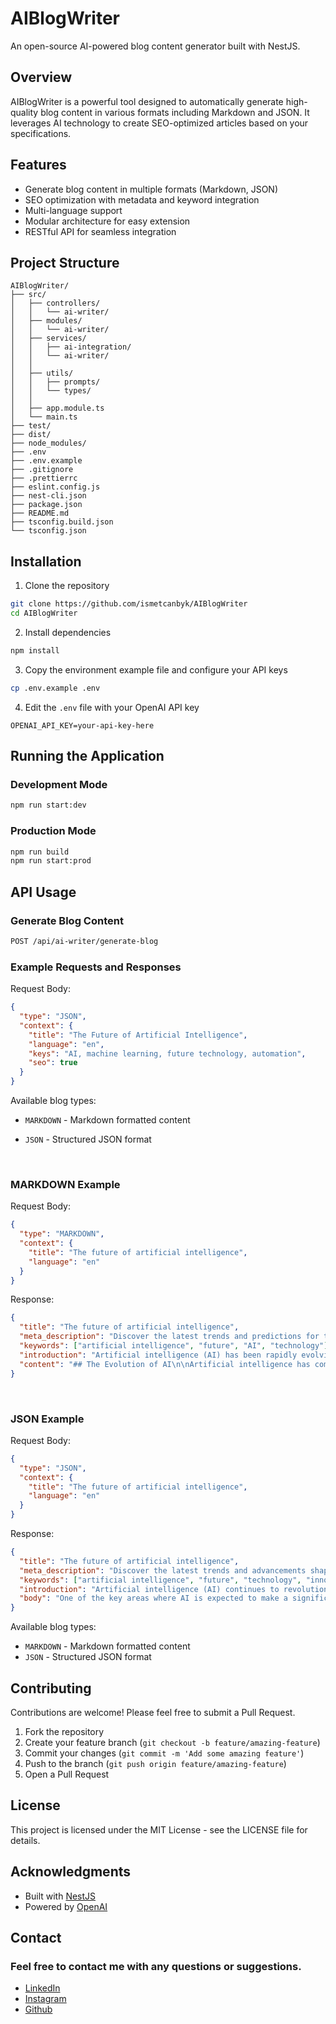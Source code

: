 # AIBlogWriter

An open-source AI-powered blog content generator built with NestJS.

## Overview

AIBlogWriter is a powerful tool designed to automatically generate high-quality blog content in various formats including Markdown and JSON. It leverages AI technology to create SEO-optimized articles based on your specifications.

## Features

- Generate blog content in multiple formats (Markdown, JSON)
- SEO optimization with metadata and keyword integration
- Multi-language support
- Modular architecture for easy extension
- RESTful API for seamless integration

## Project Structure

```
AIBlogWriter/
├── src/
│   ├── controllers/
│   │   └── ai-writer/
│   ├── modules/
│   │   └── ai-writer/
│   ├── services/
│   │   ├── ai-integration/
│   │   └── ai-writer/
│   │
│   ├── utils/
│   │   ├── prompts/
│   │   └── types/
│   │
│   ├── app.module.ts
│   └── main.ts
├── test/
├── dist/
├── node_modules/
├── .env
├── .env.example
├── .gitignore
├── .prettierrc
├── eslint.config.js
├── nest-cli.json
├── package.json
├── README.md
├── tsconfig.build.json
└── tsconfig.json
```

## Installation

1. Clone the repository

```bash
git clone https://github.com/ismetcanbyk/AIBlogWriter
cd AIBlogWriter
```

2. Install dependencies

```bash
npm install
```

3. Copy the environment example file and configure your API keys

```bash
cp .env.example .env
```

4. Edit the `.env` file with your OpenAI API key

```
OPENAI_API_KEY=your-api-key-here
```

## Running the Application

### Development Mode

```bash
npm run start:dev
```

### Production Mode

```bash
npm run build
npm run start:prod
```

## API Usage

### Generate Blog Content

```bash
POST /api/ai-writer/generate-blog
```

### Example Requests and Responses

Request Body:

```json
{
  "type": "JSON",
  "context": {
    "title": "The Future of Artificial Intelligence",
    "language": "en",
    "keys": "AI, machine learning, future technology, automation",
    "seo": true
  }
}
```

Available blog types:

- `MARKDOWN` - Markdown formatted content
- `JSON` - Structured JSON format

  <br/>

### MARKDOWN Example

Request Body:

```json
{
  "type": "MARKDOWN",
  "context": {
    "title": "The future of artificial intelligence",
    "language": "en"
  }
}
```

Response:

```json
{
  "title": "The future of artificial intelligence",
  "meta_description": "Discover the latest trends and predictions for the future of artificial intelligence in this insightful blog post.",
  "keywords": ["artificial intelligence", "future", "AI", "technology"],
  "introduction": "Artificial intelligence (AI) has been rapidly evolving and shaping the world around us. From virtual assistants to self-driving cars, AI has become an integral part of our daily lives. In this blog post, we will explore the current state of AI and discuss the exciting possibilities and challenges that lie ahead in the future of artificial intelligence.",
  "content": "## The Evolution of AI\n\nArtificial intelligence has come a long way since its inception. Initially, AI was limited to performing specific tasks, but with advancements in machine learning and deep learning, AI systems can now learn, adapt, and improve on their own.\n\n## Current Applications of AI\n\nAI is already being used in various industries, such as healthcare, finance, and transportation. In healthcare, AI is helping doctors diagnose diseases more accurately and quickly. In finance, AI is being used for fraud detection and risk assessment. Self-driving cars are a prime example of AI revolutionizing the transportation industry.\n\n## The Future of AI\n\nThe future of artificial intelligence holds immense potential. AI is expected to continue transforming industries and revolutionizing processes. With the rise of quantum computing, AI algorithms will become even more powerful and efficient. Ethical considerations around AI, such as bias and privacy issues, will also become increasingly important.\n\nIn conclusion, the future of artificial intelligence is bright and full of possibilities. As technology continues to advance, AI will play a crucial role in shaping the future of our world."
}
```

  <br/>

### JSON Example

Request Body:

```json
{
  "type": "JSON",
  "context": {
    "title": "The future of artificial intelligence",
    "language": "en"
  }
}
```

Response:

```json
{
  "title": "The future of artificial intelligence",
  "meta_description": "Discover the latest trends and advancements shaping the future of artificial intelligence.",
  "keywords": ["artificial intelligence", "future", "technology", "innovation"],
  "introduction": "Artificial intelligence (AI) continues to revolutionize industries and change the way we interact with technology. As we look ahead, the future of AI holds immense potential for further advancements and applications.",
  "body": "One of the key areas where AI is expected to make a significant impact is in automation. From self-driving cars to smart homes, AI-powered systems are poised to streamline processes and enhance efficiency. Additionally, AI is increasingly being utilized in healthcare for tasks such as diagnostics, personalized treatment plans, and drug discovery.\n\nThe future of artificial intelligence also encompasses the ethical considerations surrounding its development and deployment. As AI becomes more integrated into society, questions of bias, privacy, and accountability come to the forefront. It is crucial for stakeholders to address these issues proactively to ensure that AI technologies are developed and used responsibly.\n\nLooking ahead, the field of AI is set to witness rapid growth and innovation. Advancements in machine learning, natural language processing, and robotics are paving the way for exciting new possibilities. As researchers and developers continue to push the boundaries of AI, we can expect to see transformative changes in various sectors, from business to education to entertainment."
}
```

Available blog types:

- `MARKDOWN` - Markdown formatted content
- `JSON` - Structured JSON format

## Contributing

Contributions are welcome! Please feel free to submit a Pull Request.

1. Fork the repository
2. Create your feature branch (`git checkout -b feature/amazing-feature`)
3. Commit your changes (`git commit -m 'Add some amazing feature'`)
4. Push to the branch (`git push origin feature/amazing-feature`)
5. Open a Pull Request

## License

This project is licensed under the MIT License - see the LICENSE file for details.

## Acknowledgments

- Built with [NestJS](https://nestjs.com/)
- Powered by [OpenAI](https://openai.com/)

## Contact

### Feel free to contact me with any questions or suggestions.

- [LinkedIn](https://www.linkedin.com/in/ismetcanbyk)
- [Instagram](https://www.instagram.com/ismetcanbyk/)
- [Github](https://github.com/ismetcanbyk)
